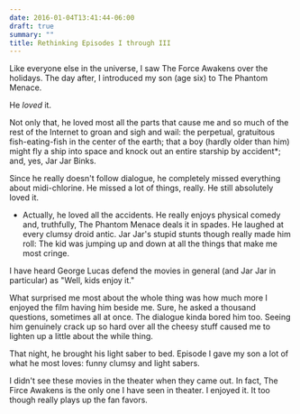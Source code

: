 ```yaml
---
date: 2016-01-04T13:41:44-06:00
draft: true
summary: ""
title: Rethinking Episodes I through III
---
```


Like everyone else in the universe, I saw The Force Awakens over the holidays. The day after, I introduced my son (age six) to The Phantom Menace. 

He _loved_ it. 

Not only that, he loved most all the parts that cause me and so much of the rest of the Internet to groan and sigh and wail: the perpetual, gratuitous fish-eating-fish in the center of the earth; that a boy (hardly older than him) might fly a ship into space and knock out an entire starship by accident*; and, yes, Jar Jar Binks. 

Since he really doesn't follow dialogue, he completely missed everything about midi-chlorine. He missed a lot of things, really. He still absolutely loved it. 

* Actually, he loved all the accidents. He really enjoys physical comedy and, truthfully, The Phantom Menace deals it in spades. He laughed at every clumsy droid antic. Jar Jar's stupid stunts though really made him roll: The kid was jumping up and down at all the things that make me most cringe. 

I have heard George Lucas defend the movies in general (and Jar Jar in particular) as "Well, kids enjoy it." 

What surprised me most about the whole thing was how much more I enjoyed the film having him beside me. Sure, he asked a thousand questions, sometimes all at once. The dialogue kinda bored him too. Seeing him genuinely crack up so hard over all the cheesy stuff caused me to lighten up a little about the while thing. 

That night, he brought his light saber to bed. Episode I gave my son a lot of what he most loves: funny clumsy and light sabers. 

I didn't see these movies in the theater when they came out. In fact, The Firce Awakens is the only one I have seen in theater. I enjoyed it. It too though really plays up the fan favors. 
